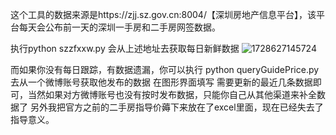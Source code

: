 这个工具的数据来源是https://zjj.sz.gov.cn:8004/【深圳房地产信息平台】，该平台每天会公布前一天的深圳一手房和二手房网签数据。

执行python szzfxxw.py 会从上述地址去获取每日新鲜数据
![1728627145724](https://github.com/user-attachments/assets/3a531352-c6ac-43f5-97a4-9ab28d006c7b)

而如果你没有每日跟踪，有数据遗漏，你可以执行 python queryGuidePrice.py 去从一个微博账号获取他发布的数据
在图形界面填写 需要更新的最近几条数据即可，当然如果对方微博账号也没有按时发布数据，只能你自己从其他渠道来补全数据了
另外我把官方之前的二手房指导价薅下来放在了excel里面，现在已经失去了指导意义。
